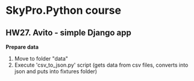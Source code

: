 # SkyPro.Python course
## HW27. Avito - simple Django app

**Prepare data**

1. Move to folder "data"
2. Execute 'csv_to_json.py' script (gets data from csv files, converts into json and puts into fixtures folder)